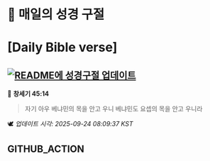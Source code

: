 # 🙏 매일의 성경 구절
# [Daily Bible verse]
## [![README에 성경구절 업데이트](https://github.com/DONGSUKA/first_test/actions/workflows/update-readme-bible.yml/badge.svg)](https://github.com/DONGSUKA/first_test/actions/workflows/update-readme-bible.yml)
<!-- START_BIBLE_VERSE -->
📖 **창세기 45:14**
> 자기 아우 베냐민의 목을 안고 우니 베냐민도 요셉의 목을 안고 우니라

🕊️ _업데이트 시각: 2025-09-24 08:09:37 KST_
  <!-- END_BIBLE_VERSE -->
## GITHUB_ACTION
